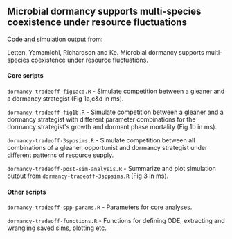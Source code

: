 ## Microbial dormancy supports multi-species coexistence under resource fluctuations

Code and simulation output from:

Letten, Yamamichi, Richardson and Ke. Microbial dormancy supports multi-species coexistence under resource fluctuations.

#### Core scripts

`dormancy-tradeoff-fig1acd.R` - Simulate competition between a gleaner and a dormancy strategist (Fig 1a,c&d in ms).  

`dormancy-tradeoff-fig1b.R` - Simulate competition between a gleaner and a dormancy strategist with different parameter combinations for the dormancy strategist's growth and dormant phase mortality (Fig 1b in ms).  

`dormancy-tradeoff-3sppsims.R` - Simulate competition between all combinations of a gleaner, opportunist and dormancy strategist under different patterns of resource supply.  

`dormancy-tradeoff-post-sim-analysis.R` - Summarize and plot simulation output from `dormancy-tradeoff-3sppsims.R` (Fig 3 in ms).
 
#### Other scripts

`dormancy-tradeoff-spp-params.R` - Parameters for core analyses.

`dormancy-tradeoff-functions.R` - Functions for defining ODE, extracting and wrangling saved sims, plotting etc.

